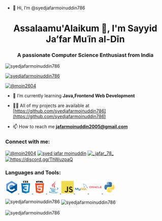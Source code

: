 - 👋 Hi, I’m @syedjafarmoinuddin786
<h1 align="center">Assalaamu'Alaikum 👋, I'm Sayyid Ja’far Muʿīn al-Dīn</h1>
<h3 align="center">A passionate Computer Science Enthusiast from India</h3>

<p align="left"> <img src="https://komarev.com/ghpvc/?username=syedjafarmoinuddin786&label=Profile%20views&color=0e75b6&style=flat" alt="syedjafarmoinuddin786" /> </p>

<p align="left"> <a href="https://github.com/ryo-ma/github-profile-trophy"><img src="https://github-profile-trophy.vercel.app/?username=syedjafarmoinuddin786" alt="syedjafarmoinuddin786" /></a> </p>

<p align="left"> <a href="https://twitter.com/@moin2604" target="blank"><img src="https://img.shields.io/twitter/follow/@moin2604?logo=twitter&style=for-the-badge" alt="@moin2604" /></a> </p>

- 🌱 I’m currently learning **Java,Frontend Web Development**

- 👨‍💻 All of my projects are available at [https://github.com/syedjafarmoinuddin786](https://github.com/syedjafarmoinuddin786)

- 📫 How to reach me **jafarmoinuddin2005@gmail.com**

<h3 align="left">Connect with me:</h3>
<p align="left">
<a href="https://twitter.com/@moin2604" target="blank"><img align="center" src="https://raw.githubusercontent.com/rahuldkjain/github-profile-readme-generator/master/src/images/icons/Social/twitter.svg" alt="@moin2604" height="30" width="40" /></a>
<a href="https://linkedin.com/in/syed jafar moinuddin" target="blank"><img align="center" src="https://raw.githubusercontent.com/rahuldkjain/github-profile-readme-generator/master/src/images/icons/Social/linked-in-alt.svg" alt="syed jafar moinuddin" height="30" width="40" /></a>
<a href="https://instagram.com/_jafar_78_" target="blank"><img align="center" src="https://raw.githubusercontent.com/rahuldkjain/github-profile-readme-generator/master/src/images/icons/Social/instagram.svg" alt="_jafar_78_" height="30" width="40" /></a>
<a href="https://discord.gg/https://discord.gg/ThWuzpaQ" target="blank"><img align="center" src="https://raw.githubusercontent.com/rahuldkjain/github-profile-readme-generator/master/src/images/icons/Social/discord.svg" alt="https://discord.gg/ThWuzpaQ" height="30" width="40" /></a>
</p>

<h3 align="left">Languages and Tools:</h3>
<p align="left"> <a href="https://www.cprogramming.com/" target="_blank" rel="noreferrer"> <img src="https://raw.githubusercontent.com/devicons/devicon/master/icons/c/c-original.svg" alt="c" width="40" height="40"/> </a> <a href="https://www.w3schools.com/css/" target="_blank" rel="noreferrer"> <img src="https://raw.githubusercontent.com/devicons/devicon/master/icons/css3/css3-original-wordmark.svg" alt="css3" width="40" height="40"/> </a> <a href="https://www.w3.org/html/" target="_blank" rel="noreferrer"> <img src="https://raw.githubusercontent.com/devicons/devicon/master/icons/html5/html5-original-wordmark.svg" alt="html5" width="40" height="40"/> </a> <a href="https://www.java.com" target="_blank" rel="noreferrer"> <img src="https://raw.githubusercontent.com/devicons/devicon/master/icons/java/java-original.svg" alt="java" width="40" height="40"/> </a> <a href="https://developer.mozilla.org/en-US/docs/Web/JavaScript" target="_blank" rel="noreferrer"> <img src="https://raw.githubusercontent.com/devicons/devicon/master/icons/javascript/javascript-original.svg" alt="javascript" width="40" height="40"/> </a> <a href="https://www.mysql.com/" target="_blank" rel="noreferrer"> <img src="https://raw.githubusercontent.com/devicons/devicon/master/icons/mysql/mysql-original-wordmark.svg" alt="mysql" width="40" height="40"/> </a> <a href="https://www.oracle.com/" target="_blank" rel="noreferrer"> <img src="https://raw.githubusercontent.com/devicons/devicon/master/icons/oracle/oracle-original.svg" alt="oracle" width="40" height="40"/> </a> <a href="https://www.python.org" target="_blank" rel="noreferrer"> <img src="https://raw.githubusercontent.com/devicons/devicon/master/icons/python/python-original.svg" alt="python" width="40" height="40"/> </a> </p>

<p><img align="left" src="https://github-readme-stats.vercel.app/api/top-langs?username=syedjafarmoinuddin786&show_icons=true&locale=en&layout=compact" alt="syedjafarmoinuddin786" /></p>

<p>&nbsp;<img align="center" src="https://github-readme-stats.vercel.app/api?username=syedjafarmoinuddin786&show_icons=true&locale=en" alt="syedjafarmoinuddin786" /></p>

<p><img align="center" src="https://github-readme-streak-stats.herokuapp.com/?user=syedjafarmoinuddin786&" alt="syedjafarmoinuddin786" /></p>


<!---
syedjafarmoinuddin786/syedjafarmoinuddin786 is a ✨ special ✨ repository because its `README.md` (this file) appears on your GitHub profile.
You can click the Preview link to take a look at your changes.
--->
